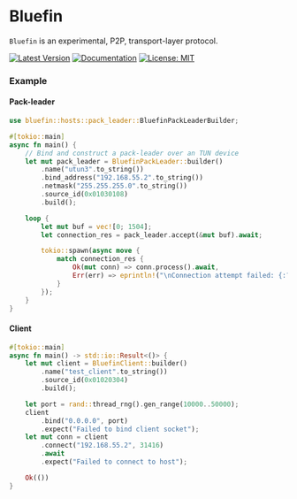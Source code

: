 # Bluefin

`Bluefin` is an experimental, P2P, transport-layer protocol.

[![Latest Version]][crates.io] 
[![Documentation]][docs.rs]
[![License: MIT](https://img.shields.io/badge/License-MIT-yellow.svg)](https://opensource.org/licenses/MIT)

### Example
#### Pack-leader
```rust
use bluefin::hosts::pack_leader::BluefinPackLeaderBuilder;

#[tokio::main]
async fn main() {
    // Bind and construct a pack-leader over an TUN device
    let mut pack_leader = BluefinPackLeader::builder()
        .name("utun3".to_string())
        .bind_address("192.168.55.2".to_string())
        .netmask("255.255.255.0".to_string())
        .source_id(0x01030108)
        .build();

    loop {
        let mut buf = vec![0; 1504];
        let connection_res = pack_leader.accept(&mut buf).await;

        tokio::spawn(async move {
            match connection_res {
                Ok(mut conn) => conn.process().await,
                Err(err) => eprintln!("\nConnection attempt failed: {:?}", err),
            }
        });
    }
}
```
#### Client
```rust
#[tokio::main]
async fn main() -> std::io::Result<()> {
    let mut client = BluefinClient::builder()
        .name("test_client".to_string())
        .source_id(0x01020304)
        .build();

    let port = rand::thread_rng().gen_range(10000..50000);
    client
        .bind("0.0.0.0", port)
        .expect("Failed to bind client socket");
    let mut conn = client
        .connect("192.168.55.2", 31416)
        .await
        .expect("Failed to connect to host");

    Ok(())
}
```


[Latest Version]: https://img.shields.io/crates/v/bluefin.svg
[crates.io]: https://crates.io/crates/bluefin
[Documentation]: https://docs.rs/bluefin/badge.svg
[docs.rs]: https://docs.rs/bluefin